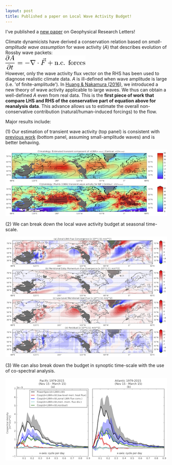 ```yaml
---
layout: post
title: Published a paper on Local Wave Activity Budget!
---
```


I've published a [new paper](http://onlinelibrary.wiley.com/doi/10.1002/2017GL073760/abstract;jsessionid=2EEA61FFE129914E672C6F10497975B2.f02t02) on Geophysical Research Letters!

Climate dynamicists have derived a conservation relation based on *small-amplitude wave assumption* for wave activity (*A*) that describes evolution of Rossby wave packets:  
<img src="/assets/img/simple-wave-activity-equation.png" alt="Wave activity flux equation" style="width: 250px;"/>  
However, only the wave activity flux vector on the RHS has been used to diagnose realistic climate data. *A* is ill-defined when wave amplitude is large (i.e. 'of finite-amplitude').  In [Huang & Nakamura (2016)](http://journals.ametsoc.org/doi/abs/10.1175/JAS-D-15-0194.1), we introduced a new theory of wave activity applicable to large waves. We thus can obtain a well-defined *A* even from real data. This is the **first piece of work that compare LHS and RHS of the conservative part of equation above for reanalysis data**. This advance allows us to estimate the overall non-conservative contribution (natural/human-induced forcings) to the flow.

Major results include:

(1) Our estimation of transient wave activity (top panel) is consistent with [previous work](http://journals.ametsoc.org/doi/abs/10.1175/1520-0469%281986%29043%3C1657%3ATDPOTQ%3E2.0.CO%3B2) (bottom panel, assuming small-amplitude waves) and is better behaving.

<img src="/assets/img/Revise_fig2.png" alt="Comparison with previous work" style="width: \textwidth;"/>  

(2) We can break down the local wave activity budget at seasonal time-scale.
<p align="center">
<img src="/assets/img/Revise_fig3.png" alt="Wave activity flux equation" style="width: \textwidth;" />  
</p>

(3) We can also break down the budget in synoptic time-scale with the use of co-spectral analysis.
<p align="center">
<img src="/assets/img/Revise_fig4.png" alt="Wave activity flux equation" style="width: \textwidth;" />
</p>


